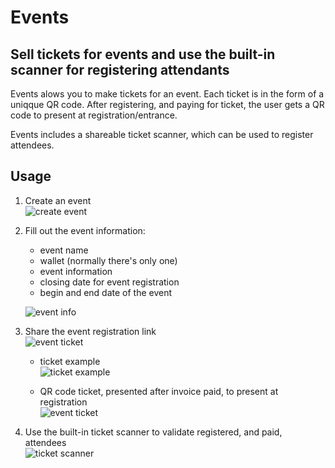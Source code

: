# Events

## Sell tickets for events and use the built-in scanner for registering attendants

Events alows you to make tickets for an event. Each ticket is in the form of a uniqque QR code. After registering, and paying for ticket, the user gets a QR code to present at registration/entrance.

Events includes a shareable ticket scanner, which can be used to register attendees.

## Usage

1. Create an event\
   ![create event](https://i.imgur.com/dadK1dp.jpg)
2. Fill out the event information:

   - event name
   - wallet (normally there's only one)
   - event information
   - closing date for event registration
   - begin and end date of the event

   ![event info](https://imgur.com/KAv68Yr.jpg)

3. Share the event registration link\
   ![event ticket](https://imgur.com/AQWUOBY.jpg)

   - ticket example\
     ![ticket example](https://i.imgur.com/trAVSLd.jpg)

   - QR code ticket, presented after invoice paid, to present at registration\
     ![event ticket](https://i.imgur.com/M0ROM82.jpg)

4. Use the built-in ticket scanner to validate registered, and paid, attendees\
   ![ticket scanner](https://i.imgur.com/zrm9202.jpg)
